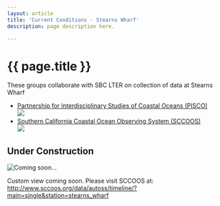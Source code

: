 ```yaml
---
layout: article
title: 'Current Conditions - Stearns Wharf'
description: page description here.

---
```


<h1>{{ page.title }}</h1>
	
	
	 
<div id="main-container">
<div class="row">
    <div class="col-md-2">
        <p>These groups collaborate with SBC LTER on collection of data at Stearns Wharf</p>
        <ul>                                                                                                                                                                    
            <li class="">                                                                                                 
                <a href="http://piscoweb.org" onmouseover="PISCO">Partnership for Interdisciplinary Studies of Coastal Oceans (PISCO)</a>
                <br />
                <a href=""><img src="/assets/img/pisco_sm2.png"/></a>                                                    
            </li>                                                                                                                       
            <li class="">                                                                                                 
                <a href="http://sccoos.org" onmouseover="SCCOOS">Southern California Coastal Ocean Observing System (SCCOOS)</a>       
                <br />                                                                                                                  
                <a href=""><img src="/assets/img/sccoos_sm2.jpg"/></a>                                                   
            </li>                                                                                                                       
        </ul>
    </div>                                                                                                                 
        <div class="col-md-6"> 
            <h2>Under Construction</h2>
              <img class="img-thumbnail img-responsive img-center" src="/assets/img/under_construction.jpg"  alt="Coming soon..." />
        </div>  
        <div class="col-md-4 my-auto">
        <p>Custom view coming soon. Please visit SCCOOS at: 
    <a href="http://www.sccoos.org/data/autoss/timeline/?main=single&station=stearns_wharf">http://www.sccoos.org/data/autoss/timeline/?main=single&station=stearns_wharf</a>
    </p>
        </div>
               
 <!-- iframe to sccoos no longer works (we are on https, they are not) -->                                                
  <!--                                       
    <div class="col-md-10">                                                                                                                                                                    
        <iframe  height="800px" width="1000px" src="http://www.sccoos.org/data/autoss/timeline/?main=single&station=stearns_wharf">
                                                                    
        </iframe>                                                                                                 
    </div>

 -->
</div>
</div>

<div id="myDiv"></div>
<script src="https://cdn.plot.ly/plotly-latest.min.js"></script>
<script src="/assets/js/shore_graph.js"/></script>
